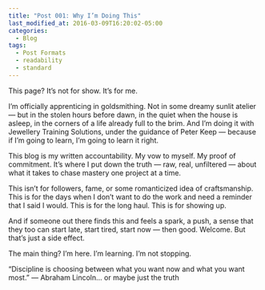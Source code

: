 ```yaml
---
title: "Post 001: Why I’m Doing This"
last_modified_at: 2016-03-09T16:20:02-05:00
categories:
  - Blog
tags:
  - Post Formats
  - readability
  - standard
---
```


This page? It’s not for show. It’s for me.

I’m officially apprenticing in goldsmithing. Not in some dreamy sunlit atelier — but in the stolen hours before dawn, in the quiet when the house is asleep, in the corners of a life already full to the brim. And I’m doing it with Jewellery Training Solutions, under the guidance of Peter Keep — because if I’m going to learn, I’m going to learn it right.

This blog is my written accountability.
My vow to myself.
My proof of commitment.
It’s where I put down the truth — raw, real, unfiltered — about what it takes to chase mastery one project at a time.

This isn’t for followers, fame, or some romanticized idea of craftsmanship.
This is for the days when I don’t want to do the work and need a reminder that I said I would.
This is for the long haul.
This is for showing up.

And if someone out there finds this and feels a spark, a push, a sense that they too can start late, start tired, start now — then good. Welcome. But that’s just a side effect.

The main thing?
I’m here. I’m learning. I’m not stopping.

“Discipline is choosing between what you want now and what you want most.”
— Abraham Lincoln… or maybe just the truth


